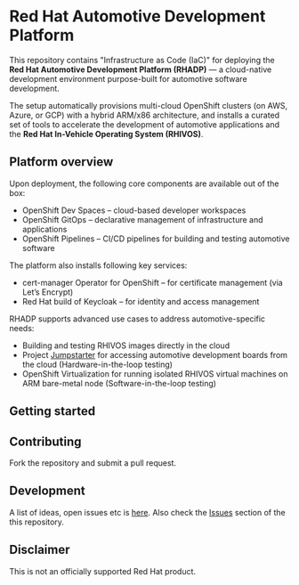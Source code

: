 # Red Hat Automotive Development Platform

This repository contains "Infrastructure as Code (IaC)" for deploying the **Red Hat Automotive Development Platform (RHADP)** — a cloud-native development environment purpose-built for automotive software development.  

The setup automatically provisions multi-cloud OpenShift clusters (on AWS, Azure, or GCP) with a hybrid ARM/x86 architecture, and installs a curated set of tools to accelerate the development of automotive applications and the **Red Hat In-Vehicle Operating System (RHIVOS)**.  

## Platform overview

Upon deployment, the following core components are available out of the box:  
- OpenShift Dev Spaces – cloud-based developer workspaces  
- OpenShift GitOps – declarative management of infrastructure and applications  
- OpenShift Pipelines – CI/CD pipelines for building and testing automotive software  

The platform also installs following key services:  
- cert-manager Operator for OpenShift – for certificate management (via Let’s Encrypt)  
- Red Hat build of Keycloak – for identity and access management  

RHADP supports advanced use cases to address automotive-specific needs:  
- Building and testing RHIVOS images directly in the cloud
- Project [Jumpstarter](https://jumpstarter.dev) for accessing automotive development boards from the cloud (Hardware-in-the-loop testing)
- OpenShift Virtualization for running isolated RHIVOS virtual machines on ARM bare-metal node (Software-in-the-loop testing)

## Getting started


## Contributing

Fork the repository and submit a pull request.

## Development

A list of ideas, open issues etc is [here](https://github.com/orgs/rhadp/projects/1). Also check the [Issues](https://github.com/rhadp/rhadp-bootstrap/issues) section of the this repository.

## Disclaimer

This is not an officially supported Red Hat product.